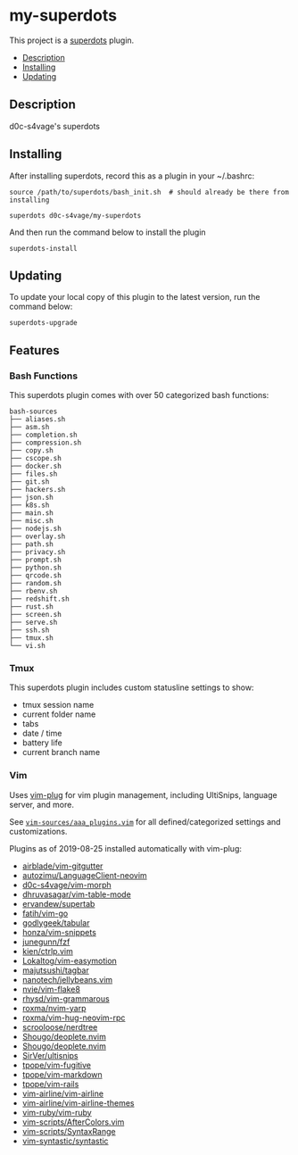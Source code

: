 # my-superdots

This project is a [superdots](https://github.com/super-dots/superdots) plugin.

* [Description](#description)
* [Installing](#installing)
* [Updating](#updating)

## Description

d0c-s4vage's superdots

## Installing

After installing superdots, record this as a plugin in your ~/.bashrc:

```
source /path/to/superdots/bash_init.sh  # should already be there from installing

superdots d0c-s4vage/my-superdots
```

And then run the command below to install the plugin

```
superdots-install
```

## Updating

To update your local copy of this plugin to the latest version, run the command
below:

```
superdots-upgrade
```

## Features

### Bash Functions

This superdots plugin comes with over 50 categorized bash functions:

```
bash-sources                                                                                                                                                                          
├── aliases.sh                                                                                                                                                                        
├── asm.sh                                                                                                                                                                            
├── completion.sh                                                                                                                                                                     
├── compression.sh                                                                                                                                                                    
├── copy.sh                                                                                                                                                                           
├── cscope.sh                                                                                                                                                                         
├── docker.sh                                                                                                                                                                         
├── files.sh
├── git.sh
├── hackers.sh
├── json.sh
├── k8s.sh
├── main.sh
├── misc.sh
├── nodejs.sh
├── overlay.sh
├── path.sh
├── privacy.sh
├── prompt.sh
├── python.sh
├── qrcode.sh
├── random.sh
├── rbenv.sh
├── redshift.sh
├── rust.sh
├── screen.sh
├── serve.sh
├── ssh.sh
├── tmux.sh
└── vi.sh
```

### Tmux

This superdots plugin includes custom statusline settings to show:

* tmux session name
* current folder name
* tabs
* date / time
* battery life
* current branch name

### Vim

Uses [vim-plug](https://github.com/junegunn/vim-plug) for vim plugin management,
including UltiSnips, language server, and more.

See [`vim-sources/aaa_plugins.vim`](./vim-sources/aaa_plugins.vim) for all
defined/categorized settings and customizations.

Plugins as of 2019-08-25 installed automatically with vim-plug:

* [airblade/vim-gitgutter](https://github.com/airblade/vim-gitgutter)
* [autozimu/LanguageClient-neovim](https://github.com/autozimu/LanguageClient-neovim)
* [d0c-s4vage/vim-morph](https://github.com/d0c-s4vage/vim-morph)
* [dhruvasagar/vim-table-mode](https://github.com/dhruvasagar/vim-table-mode)
* [ervandew/supertab](https://github.com/ervandew/supertab)
* [fatih/vim-go](https://github.com/fatih/vim-go)
* [godlygeek/tabular](https://github.com/godlygeek/tabular)
* [honza/vim-snippets](https://github.com/honza/vim-snippets)
* [junegunn/fzf](https://github.com/junegunn/fzf)
* [kien/ctrlp.vim](https://github.com/kien/ctrlp.vim)
* [Lokaltog/vim-easymotion](https://github.com/Lokaltog/vim-easymotion)
* [majutsushi/tagbar](https://github.com/majutsushi/tagbar)
* [nanotech/jellybeans.vim](https://github.com/nanotech/jellybeans.vim)
* [nvie/vim-flake8](https://github.com/nvie/vim-flake8)
* [rhysd/vim-grammarous](https://github.com/rhysd/vim-grammarous)
* [roxma/nvim-yarp](https://github.com/roxma/nvim-yarp)
* [roxma/vim-hug-neovim-rpc](https://github.com/roxma/vim-hug-neovim-rpc)
* [scrooloose/nerdtree](https://github.com/scrooloose/nerdtree)
* [Shougo/deoplete.nvim](https://github.com/Shougo/deoplete.nvim)
* [Shougo/deoplete.nvim](https://github.com/Shougo/deoplete.nvim)
* [SirVer/ultisnips](https://github.com/SirVer/ultisnips)
* [tpope/vim-fugitive](https://github.com/tpope/vim-fugitive)
* [tpope/vim-markdown](https://github.com/tpope/vim-markdown)
* [tpope/vim-rails](https://github.com/tpope/vim-rails)
* [vim-airline/vim-airline](https://github.com/vim-airline/vim-airline)
* [vim-airline/vim-airline-themes](https://github.com/vim-airline/vim-airline-themes)
* [vim-ruby/vim-ruby](https://github.com/vim-ruby/vim-ruby)
* [vim-scripts/AfterColors.vim](https://github.com/vim-scripts/AfterColors.vim)
* [vim-scripts/SyntaxRange](https://github.com/vim-scripts/SyntaxRange)
* [vim-syntastic/syntastic](https://github.com/vim-syntastic/syntastic)
